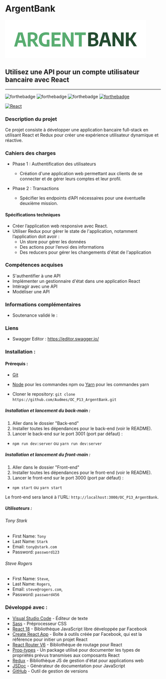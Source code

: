 # ArgentBank
![Image](logo.png)

## Utilisez une API pour un compte utilisateur bancaire avec React
------------
![forthebadge](https://forthebadge.com/images/badges/uses-html.svg)
![forthebadge](https://forthebadge.com/images/badges/uses-css.svg)
![forthebadge](https://forthebadge.com/images/badges/uses-js.svg)
[![forthebadge](https://forthebadge.com/images/badges/uses-git.svg)](https://github.com/Audmes)

[![React](https://img.shields.io/badge/react-20232a?style=for-the-badge&logo=react&logocolor=61dafb)](https://reactjs.org/)

### Description du projet
Ce projet consiste à développer une application bancaire full-stack en utilisant React et Redux pour créer une expérience utilisateur dynamique et réactive.

### Cahiers des charges
- Phase 1 : Authentification des utilisateurs 
    - Création d'une application web permettant aux clients de se connecter et de gérer leurs comptes et leur profil.

- Phase 2 : Transactions 
    - Spécifier les endpoints d’API nécessaires pour une éventuelle deuxième mission.

#### Spécifications techniques
- Créer l’application web responsive avec React.
- Utiliser Redux pour gérer le state de l'application, notamment l’application doit avoir :
    - Un store pour gérer les données
    - Des actions pour l’envoi des informations
    - Des reducers pour gérer les changements d'état de l'application

### Compétences acquises
- S'authentifier à une API
- Implémenter un gestionnaire d'état dans une application React
- Intéragir avec une API
- Modéliser une API

### Informations complémentaires
- Soutenance validé le :

### Liens
- Swagger Editor : https://editor.swagger.io/

### Installation :
#### Prérequis :
-   [Git](https://git-scm.com)
-   [Node](https://nodejs.org/en/) pour les commandes npm ou [Yarn](https://yarnpkg.com/) pour les commandes yarn

-   Cloner le repository: `git clone https://github.com/Audmes/OC_P13_ArgentBank.git`

##### Installation et lancement du back-main :
1. Aller dans le dossier "Back-end"
2. Installer toutes les dépendances pour le back-end (voir le README).
3. Lancer le back-end sur le port 3001 (port par défaut) :
-   `npm run dev:server` ou `yarn run dev:server`

##### Installation et lancement du front-main :
1. Aller dans le dossier "Front-end"
2. Installer toutes les dépendances pour le front-end (voir le README).
3. Lancer le front-end sur le port 3000 (port par défaut) :
-   `npm start` ou `yarn start`

Le front-end sera lancé à l'URL:
`http://localhost:3000/OC_P13_ArgentBank`.

##### Utilisateurs :
###### Tony Stark
- First Name: `Tony`
- Last Name: `Stark`
- Email: `tony@stark.com`
- Password: `password123`

###### Steve Rogers
- First Name: `Steve`,
- Last Name: `Rogers`,
- Email: `steve@rogers.com`,
- Password: `password456`

### Développé avec :

-   [Visual Studio Code](https://code.visualstudio.com/) - Éditeur de texte
-   [Sass](https://sass-lang.com/) - Préprocesseur CSS
-   [React 18](https://fr.reactjs.org/) - Bibliothèque JavaScript libre développée par Facebook
-   [Create React App](https://create-react-app.dev/) - Boîte à outils créée par Facebook, qui est la référence pour initier un projet React
-   [React Router V6](https://reactrouter.com/) - Bibliothèque de routage pour React
-   [Prop-types](https://www.npmjs.com/package/prop-types) - Un package utilisé pour documenter les types de propriétés prévus transmises aux composants React
-   [Redux](https://redux.js.org/) - Bibliothèque JS de gestion d'état pour applications web
-   [JSDoc](https://jsdoc.app/) - Générateur de documentation pour JavaScript
-   [GitHub](https://github.com/) - Outil de gestion de versions